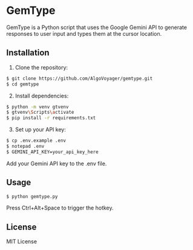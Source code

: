 # GemType
GemType is a Python script that uses the Google Gemini API to generate responses to user input and types them at the cursor location.

## Installation
1. Clone the repository:
```bash
$ git clone https://github.com/AlgoVoyager/gemtype.git
$ cd gemtype
```
2. Install dependencies:
```bash
$ python -m venv gtvenv
$ gtvenv\Scripts\activate
$ pip install -r requirements.txt
```
3. Set up your API key:
```bash
$ cp .env.example .env
$ notepad .env
$ GEMINI_API_KEY=your_api_key_here
```
Add your Gemini API key to the .env file.

## Usage
```bash
$ python gemtype.py
```
Press Ctrl+Alt+Space to trigger the hotkey.

## License
MIT License
